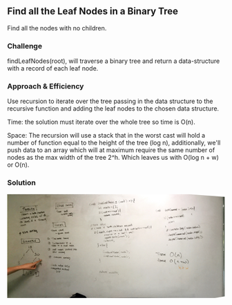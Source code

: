 ## Find all the Leaf Nodes in a Binary Tree

Find all the nodes with no children.

### Challenge

findLeafNodes(root), will traverse a binary tree and return a data-structure with a record of each leaf node. 
### Approach & Efficiency

Use recursion to iterate over the tree passing in the data structure to the recursive function and adding the leaf nodes to the chosen data structure. 
 
Time: the solution must iterate over the whole tree so time is O(n).

Space: The recursion will use a stack that in the worst cast will hold a number of function equal to the height of the tree (log n), additionally, we'll push data to an array which will at maximum require the same number of nodes as the max width of the tree 2^h. Which leaves us with O(log n + w) or O(n).


### Solution

![Find Leaf Nodes](../../assets/findLeafNodes.jpg)